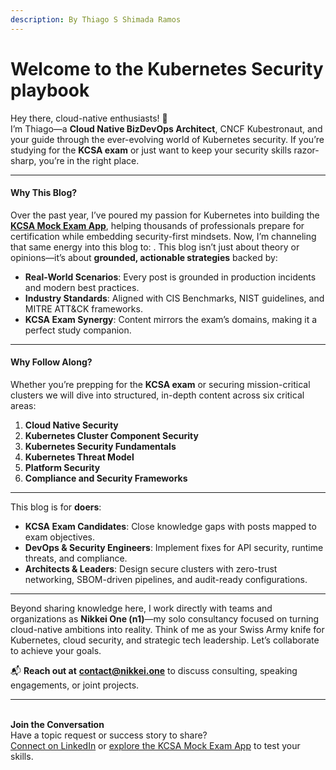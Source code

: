 ```yaml
---
description: By Thiago S Shimada Ramos
---
```


# Welcome to the Kubernetes Security playbook

Hey there, cloud-native enthusiasts! 👋\
I’m Thiago—a **Cloud Native BizDevOps Architect**, CNCF Kubestronaut, and your guide through the ever-evolving world of Kubernetes security. If you’re studying for the **KCSA exam** or just want to keep your security skills razor-sharp, you’re in the right place.

***

#### **Why This Blog?**

Over the past year, I’ve poured my passion for Kubernetes into building the [**KCSA Mock Exam App**](https://kubernetes-security-kcsa-mock.vercel.app/), helping thousands of professionals prepare for certification while embedding security-first mindsets. Now, I’m channeling that same energy into this blog to: . This blog isn’t just about theory or opinions—it’s about **grounded, actionable strategies** backed by:

* **Real-World Scenarios**: Every post is grounded in production incidents and modern best practices.
* **Industry Standards**: Aligned with CIS Benchmarks, NIST guidelines, and MITRE ATT\&CK frameworks.
* **KCSA Exam Synergy**: Content mirrors the exam’s domains, making it a perfect study companion.

***

#### **Why Follow Along?**

Whether you’re prepping for the **KCSA exam** or securing mission-critical clusters we will dive into structured, in-depth content across six critical areas:

1. **Cloud Native Security**
2. **Kubernetes Cluster Component Security**
3. **Kubernetes Security Fundamentals**
4. **Kubernetes Threat Model**
5. **Platform Security**
6. **Compliance and Security Frameworks**

***

This blog is for **doers**:

* **KCSA Exam Candidates**: Close knowledge gaps with posts mapped to exam objectives.
* **DevOps & Security Engineers**: Implement fixes for API security, runtime threats, and compliance.
* **Architects & Leaders**: Design secure clusters with zero-trust networking, SBOM-driven pipelines, and audit-ready configurations.

***

Beyond sharing knowledge here, I work directly with teams and organizations as **Nikkei One (n1)**—my solo consultancy focused on turning cloud-native ambitions into reality. Think of me as your Swiss Army knife for Kubernetes, cloud security, and strategic tech leadership. Let’s collaborate to achieve your goals.

📬 **Reach out at** [**contact@nikkei.one**](mailto:contact@nikkei.one) to discuss consulting, speaking engagements, or joint projects.

***

\
**Join the Conversation**\
Have a topic request or success story to share?\
[Connect on LinkedIn](https://www.linkedin.com/in/thiago4go/) or [explore the KCSA Mock Exam App](https://kubernetes-security-kcsa-mock.vercel.app/) to test your skills.
